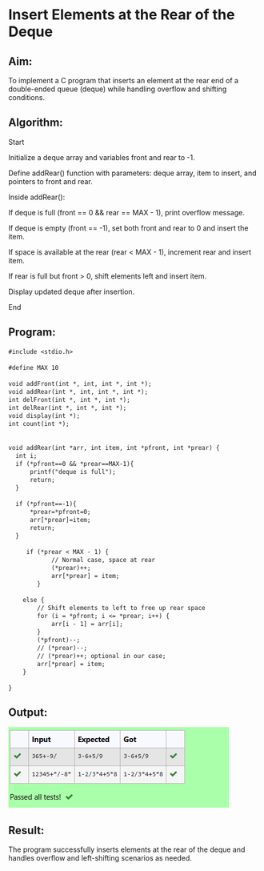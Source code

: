 # Insert Elements at the Rear of the Deque

## Aim:
To implement a C program that inserts an element at the rear end of a double-ended queue (deque) while handling overflow and shifting conditions.

## Algorithm:
Start

Initialize a deque array and variables front and rear to -1.

Define addRear() function with parameters: deque array, item to insert, and pointers to front and rear.

Inside addRear():

If deque is full (front == 0 && rear == MAX - 1), print overflow message.

If deque is empty (front == -1), set both front and rear to 0 and insert the item.

If space is available at the rear (rear < MAX - 1), increment rear and insert item.

If rear is full but front > 0, shift elements left and insert item.

Display updated deque after insertion.

End

## Program:
```
#include <stdio.h>

#define MAX 10

void addFront(int *, int, int *, int *);
void addRear(int *, int, int *, int *);
int delFront(int *, int *, int *);
int delRear(int *, int *, int *);
void display(int *);
int count(int *);


void addRear(int *arr, int item, int *pfront, int *prear) {
  int i;
  if (*pfront==0 && *prear==MAX-1){
      printf("deque is full");
      return;
  }
  
  if (*pfront==-1){
      *prear=*pfront=0;
      arr[*prear]=item;
      return;
  }
  
     if (*prear < MAX - 1) {
            // Normal case, space at rear
            (*prear)++;
            arr[*prear] = item;
        } 
    
    else {
        // Shift elements to left to free up rear space
        for (i = *pfront; i <= *prear; i++) {
            arr[i - 1] = arr[i];
        }
        (*pfront)--;
        // (*prear)--;
        // (*prear)++; optional in our case;
        arr[*prear] = item;
    }
  
}

```

## Output:
![alt text](image-2.png)
## Result:
The program successfully inserts elements at the rear of the deque and handles overflow and left-shifting scenarios as needed.

